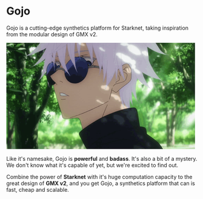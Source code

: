 # Gojo

Gojo is a cutting-edge synthetics platform for Starknet, taking inspiration from the modular design of GMX v2.

![Gojo Whats Up](./assets/gojo-whats-up.gif)

Like it's namesake, Gojo is **powerful** and **badass**. It's also a bit of a mystery. We don't know what it's capable of yet, but we're excited to find out.

Combine the power of **Starknet** with it's huge computation capacity to the great design of **GMX v2**, and you get Gojo, a synthetics platform that can is fast, cheap and scalable.
